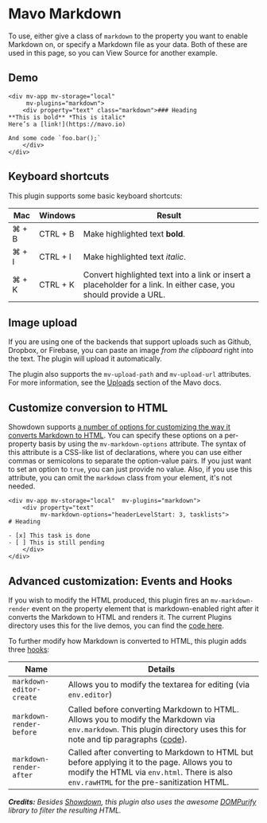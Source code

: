 # Mavo Markdown

To use, either give a class of `markdown` to the property you want to enable Markdown on, or specify a Markdown file as your data. Both of these are used in this page, so you can View Source for another example.

## Demo

```markup
<div mv-app mv-storage="local" 
     mv-plugins="markdown">
	<div property="text" class="markdown">### Heading
**This is bold** *This is italic* 
Here’s a [link!](https://mavo.io)

And some code `foo.bar();`
	</div>
</div>
```

## Keyboard shortcuts

This plugin supports some basic keyboard shortcuts:

Mac  | Windows | Result |
-----|---------|--------|
⌘ + B|CTRL + B |Make highlighted text **bold**.|
⌘ + I|CTRL + I |Make highlighted text *italic*.|
⌘ + K|CTRL + K |Convert highlighted text into a link or insert a placeholder for a link. In either case, you should provide a URL.|

## Image upload

If you are using one of the backends that support uploads such as Github, Dropbox, or Firebase, you can paste an image *from the clipboard* right into the text. The plugin will upload it automatically.

The plugin also supports the `mv-upload-path` and `mv-upload-url` attributes. For more information, see the [Uploads](https://mavo.io/docs/storage#uploads) section of the Mavo docs.

## Customize conversion to HTML

Showdown supports [a number of options for customizing the way it converts Markdown to HTML](https://github.com/showdownjs/showdown#valid-options). You can specify these options on a per-property basis by using the `mv-markdown-options` attribute.
The syntax of this attribute is a CSS-like list of declarations, where you can use either commas or semicolons to separate the option-value pairs. If you just want to set an option to `true`, you can just provide no value.
Also, if you use this attribute, you can omit the `markdown` class from your element, it's not needed.

<h2 hidden id="demo">Demo</h2>

```markup
<div mv-app mv-storage="local"  mv-plugins="markdown">
	<div property="text" 
	     mv-markdown-options="headerLevelStart: 3, tasklists">
# Heading

- [x] This task is done
- [ ] This is still pending
	</div>
</div>
```

<h2 class=advanced> Advanced customization: Events and Hooks</h2>

If you wish to modify the HTML produced, this plugin fires an `mv-markdown-render` event on the property element that is markdown-enabled right after it converts the Markdown to HTML and renders it. The current Plugins directory uses this for the live demos, you can find the [code here](https://github.com/mavoweb/plugins/blob/master/plugin/plugin.js#L9).

To further modify how Markdown is converted to HTML, this plugin adds three [hooks](https://mavo.io/docs/plugins/#hooks):

Name | Details |
----------|------------------
`markdown-editor-create` | Allows you to modify the textarea for editing (via `env.editor`)
`markdown-render-before` | Called before converting Markdown to HTML. Allows you to modify the Markdown via `env.markdown`. This plugin directory uses this for note and tip paragraphs ([code](https://github.com/mavoweb/plugins/blob/master/plugin/plugin.js#L5)). 
`markdown-render-after` | Called after converting to Markdown to HTML but before applying it to the page. Allows you to modify the HTML via `env.html`. There is also `env.rawHTML` for the pre-sanitization HTML.

***Credits:** Besides [Showdown](http://showdownjs.github.io/demo/), this plugin also uses the awesome [DOMPurify](https://github.com/cure53/DOMPurify) library to filter the resulting HTML.*